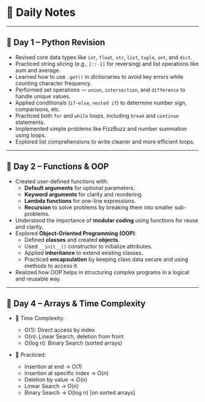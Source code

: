 # 📝 Daily Notes

---

## 📅 Day 1 – Python Revision
- Revised core data types like `int`, `float`, `str`, `list`, `tuple`, `set`, and `dict`.
- Practiced string slicing (e.g., `[::-1]` for reversing) and list operations like sum and average.
- Learned how to use `.get()` in dictionaries to avoid key errors while counting character frequency.
- Performed set operations — `union`, `intersection`, and `difference` to handle unique values.
- Applied conditionals (`if-else`, `nested if`) to determine number sign, comparisons, etc.
- Practiced both `for` and `while` loops, including `break` and `continue` statements.
- Implemented simple problems like FizzBuzz and number summation using loops.
- Explored list comprehensions to write cleaner and more efficient loops.

---

## 📅 Day 2 – Functions & OOP
- Created user-defined functions with:
  - **Default arguments** for optional parameters.
  - **Keyword arguments** for clarity and reordering.
  - **Lambda functions** for one-line expressions.
  - **Recursion** to solve problems by breaking them into smaller sub-problems.
- Understood the importance of **modular coding** using functions for reuse and clarity.
- Explored **Object-Oriented Programming (OOP)**:
  - Defined **classes** and created **objects**.
  - Used `__init__()` constructor to initialize attributes.
  - Applied **inheritance** to extend existing classes.
  - Practiced **encapsulation** by keeping class data secure and using methods to access it.
- Realized how OOP helps in structuring complex programs in a logical and reusable way.

---

## 📅 Day 4 – Arrays & Time Complexity

- 📘 Time Complexity:
  - O(1): Direct access by index
  - O(n): Linear Search, deletion from front
  - O(log n): Binary Search (sorted arrays)

- 🧪 Practiced:
  - Insertion at end → O(1)
  - Insertion at specific index → O(n)
  - Deletion by value → O(n)
  - Linear Search → O(n)
  - Binary Search → O(log n) [on sorted arrays]
